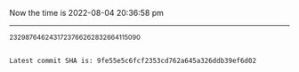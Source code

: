 Now the time is 2022-08-04 20:36:58 pm

---

<small>2329876462431723766262832664115090</small>

```txt

Latest commit SHA is: 9fe55e5c6fcf2353cd762a645a326ddb39ef6d02
```
